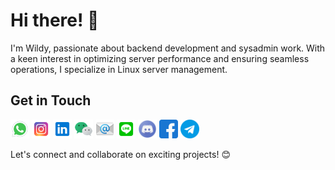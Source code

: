 # Hi there! 👋

I'm Wildy, passionate about backend development and sysadmin work. With a keen interest in optimizing server performance and ensuring seamless operations, I specialize in Linux server management.

## Get in Touch
[<img src="https://raw.githubusercontent.com/shiwildy/shiwildy/refs/heads/main/whatsapp.png" width="30"/>](https://wa.me/628158881361) [<img src="https://raw.githubusercontent.com/shiwildy/shiwildy/refs/heads/main/instagram.png" width="30"/>](https://instagram.com/shiwildy) [<img src="https://raw.githubusercontent.com/shiwildy/shiwildy/refs/heads/main/linkedin.png" width="30"/>](https://www.linkedin.com/in/shiwildy) [<img src="https://raw.githubusercontent.com/shiwildy/shiwildy/refs/heads/main/wechat.png" width="30"/>](#) [<img src="https://raw.githubusercontent.com/shiwildy/shiwildy/refs/heads/main/email.png" width="30"/>](mailto:hai@shiwildy.com) [<img src="https://raw.githubusercontent.com/shiwildy/shiwildy/refs/heads/main/line.png" width="30"/>](https://line.me/ti/p/NoBTpJLMWM) [<img src="https://raw.githubusercontent.com/shiwildy/shiwildy/refs/heads/main/discord.png" width="30"/>](https://discord.com/users/1301085382305382402) [<img src="https://raw.githubusercontent.com/shiwildy/shiwildy/refs/heads/main/facebook.png" width="30"/>](https://www.facebook.com/shiwildy) [<img src="https://raw.githubusercontent.com/shiwildy/shiwildy/refs/heads/main/telegram.png" width="30"/>](https://t.me/shiwildy)

Let's connect and collaborate on exciting projects! 😊
